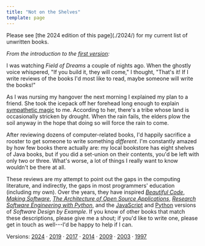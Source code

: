 ```yaml
---
title: "Not on the Shelves"
template: page
---
```


<div class="center" markdown="1">
  Please see [the 2024 edition of this page](./2024/) for my current list of unwritten books.
</div>

*From the introduction to the [first version](./1997/):*

I was watching *Field of Dreams* a couple of nights ago.
When the ghostly voice whispered,
"If you build it, they will come,"
I thought,
"That's it!
If I write reviews of the books I'd most like to read,
maybe someone will write the books!"

As I was nursing my hangover the next morning
I explained my plan to a friend.
She took the icepack off her forehead long enough to explain
[sympathetic magic][magic] to me.
According to her,
there's a tribe whose land is occasionally stricken by drought.
When the rain fails,
the elders plow the soil anyway
in the hope that doing so will force the rain to come.

After reviewing dozens of computer-related books,
I'd happily sacrifice a rooster to get someone to write something *different*.
I'm constantly amazed by how few books there actually are:
my local bookstore has eight shelves of Java books,
but if you did a set-union on their contents,
you'd be left with only two or three.
What's worse,
a lot of things I really want to know wouldn't be there at all.

These reviews are my attempt to point out the gaps in the computing literature,
and indirectly,
the gaps in most programmers' education (including my own).
Over the years,
they have inspired
[*Beautiful Code*][bc],
[*Making Software*][ms],
[*The Architecture of Open Source Applications*][aosa],
[*Research Software Engineering with Python*][rsepy],
and the [JavaScript][sdxjs] and [Python][sdxpy] versions of *Software Design by Example*.
If you know of other books that match these descriptions,
please give me a shout;
if you'd like to write one,
please get in touch as well---I'd be happy to help if I can.

Versions:
[2024](./2024/)
&middot;
[2019](./2019/)
&middot;
[2017](./2017/)
&middot;
[2014](./2014/)
&middot;
[2009](./2009/)
&middot;
[2003](./2003/)
&middot;
[1997](./1997/)

[aosa]: http://aosabook.org/
[bc]: https://www.oreilly.com/library/view/beautiful-code/9780596510046/
[magic]: http://en.wikipedia.org/wiki/Sympathetic_magic
[ms]: https://www.oreilly.com/library/view/making-software/9780596808310/
[rsepy]: https://merely-useful.tech/py-rse/
[sdxjs]: @root/sdxjs/
[sdxpy]: @root/sdxpy/
